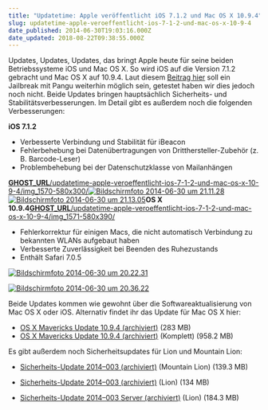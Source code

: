 ```yaml
---
title: "Updatetime: Apple veröffentlicht iOS 7.1.2 und Mac OS X 10.9.4"
slug: updatetime-apple-veroeffentlicht-ios-7-1-2-und-mac-os-x-10-9-4
date_published: 2014-06-30T19:03:16.000Z
date_updated: 2018-08-22T09:38:55.000Z
---
```


Updates, Updates, Updates, das bringt Apple heute für seine beiden Betriebssysteme iOS und Mac OS X. So wird iOS auf die Version 7.1.2 gebracht und Mac OS X auf 10.9.4. Laut diesem [Beitrag hier](http://iphone-magazin.org/2014/06/download-ios-7-1-2-verfuegbar-7-1-2-jailbreak-funktioniert/) soll ein Jailbreak mit Pangu weiterhin möglich sein, getestet haben wir dies jedoch noch nicht. Beide Updates bringen hauptsächlich Sicherheits- und Stabilitätsverbesserungen. Im Detail gibt es außerdem noch die folgenden Verbesserungen:

**iOS 7.1.2**

- Verbesserte Verbindung und Stabilität für iBeacon
- Fehlerbehebung bei Datenübertragungen von Dritthersteller-Zubehör (z. B. Barcode-Leser)
- Problembehebung bei der Datenschutzklasse von Mailanhängen

[__GHOST_URL__/updatetime-apple-veroeffentlicht-ios-7-1-2-und-mac-os-x-10-9-4/img_1570-580x300/](__GHOST_URL__/updatetime-apple-veroeffentlicht-ios-7-1-2-und-mac-os-x-10-9-4/img_1570-580x300/)[![Bildschirmfoto 2014-06-30 um 21.11.28](//picdump.thafaker.de/2014/06/Bildschirmfoto-2014-06-30-um-21.11.28.png)](__GHOST_URL__/updatetime-apple-veroeffentlicht-ios-7-1-2-und-mac-os-x-10-9-4/bildschirmfoto-2014-06-30-um-21-11-28/)[![Bildschirmfoto 2014-06-30 um 21.13.05](//picdump.thafaker.de/2014/06/Bildschirmfoto-2014-06-30-um-21.13.05.png)](__GHOST_URL__/updatetime-apple-veroeffentlicht-ios-7-1-2-und-mac-os-x-10-9-4/bildschirmfoto-2014-06-30-um-21-13-05/)**OS X 10.9.4**[__GHOST_URL__/updatetime-apple-veroeffentlicht-ios-7-1-2-und-mac-os-x-10-9-4/img_1571-580x390/](__GHOST_URL__/updatetime-apple-veroeffentlicht-ios-7-1-2-und-mac-os-x-10-9-4/img_1571-580x390/)
- Fehlerkorrektur für einigen Macs, die nicht automatisch Verbindung zu bekannten WLANs aufgebaut haben
- Verbesserte Zuverlässigkeit bei Beenden des Ruhezustands
- Enthält Safari 7.0.5

[![Bildschirmfoto 2014-06-30 um 20.22.31](//picdump.thafaker.de/2014/06/Bildschirmfoto-2014-06-30-um-20.22.31-580x219.png)](__GHOST_URL__/updatetime-apple-veroeffentlicht-ios-7-1-2-und-mac-os-x-10-9-4/bildschirmfoto-2014-06-30-um-20-22-31/)

[![Bildschirmfoto 2014-06-30 um 20.36.22](//picdump.thafaker.de/2014/06/Bildschirmfoto-2014-06-30-um-20.36.22.png)](__GHOST_URL__/updatetime-apple-veroeffentlicht-ios-7-1-2-und-mac-os-x-10-9-4/bildschirmfoto-2014-06-30-um-20-36-22/)

Beide Updates kommen wie gewohnt über die Softwareaktualisierung von Mac OS X oder iOS. Alternativ findet ihr das Update für Mac OS X hier:

- [OS X Mavericks Update 10.9.4 (archiviert)](http://web.archive.org/web/20140706122507/http://support.apple.com:80/kb/DL1754) (283 MB) 
- [OS X Mavericks Update 10.9.4 (archiviert)](http://web.archive.org/web/20140715001113/http://support.apple.com/kb/DL1755) (Komplett) (958.2 MB) 

Es gibt außerdem noch Sicherheitsupdates für Lion und Mountain Lion:

- [Sicherheits-Update 2014–003 (archiviert)](http://web.archive.org/web/20140706125322/http://support.apple.com:80/kb/DL1753) (Mountain Lion) (139.3 MB)

- [Sicherheits-Update 2014–003 (archiviert)](http://web.archive.org/web/20140706125317/http://support.apple.com:80/kb/DL1751) (Lion) (134 MB) 
- [Sicherheits-Update 2014–003 Server (archiviert)](http://web.archive.org/web/20140707003240/http://support.apple.com:80/kb/DL1752) (Lion) (184.3 MB)
